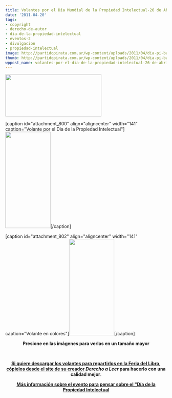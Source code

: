 ```yaml
---
title: Volantes por el Día Mundial de la Propiedad Intelectual-26 de Abril
date: '2011-04-20'
tags:
- copyright
- derecho-de-autor
- dia-de-la-propiedad-intelectual
- eventos-2
- divulgacion
- propiedad-intelectual
image: http://partidopirata.com.ar/wp-content/uploads/2011/04/dia-pi-banner-560.png
thumb: http://partidopirata.com.ar/wp-content/uploads/2011/04/dia-pi-banner-560.png
wppost_name: volantes-por-el-dia-de-la-propiedad-intelectual-26-de-abril
---
```


<a href="http://partidopirata.com.ar/wp-content/uploads/2011/04/dia-pi-banner-560.png"><img class="aligncenter size-medium wp-image-799" title="Día de la Propiedad Intelectual" src="http://partidopirata.com.ar/wp-content/uploads/2011/04/dia-pi-banner-560-300x131.png" alt="" width="300" height="131" /></a>

[caption id="attachment_800" align="aligncenter" width="141" caption="Volante por el Dìa de la Propiedad Intelectual"]<a href="http://partidopirata.com.ar/wp-content/uploads/2011/04/volante-pi-evento-byn.png"><img class="size-medium wp-image-800" title="volante-pi-evento-byn" src="http://partidopirata.com.ar/wp-content/uploads/2011/04/volante-pi-evento-byn-141x300.png" alt="" width="141" height="300" /></a>[/caption]

[caption id="attachment_802" align="aligncenter" width="141" caption="Volante en colores"]<a href="http://partidopirata.com.ar/wp-content/uploads/2011/04/volante-pi-evento-color1.png"><img class="size-medium wp-image-802" title="volante-pi-evento-color" src="http://partidopirata.com.ar/wp-content/uploads/2011/04/volante-pi-evento-color1-141x300.png" alt="" width="141" height="300" /></a>[/caption]
<p style="text-align: center;"><strong>Presione en las imágenes para verlas en un tamaño mayor</strong></p>
&nbsp;
<p style="text-align: center;"><strong> <a href="http://www.derechoaleer.org/2011/04/criminalizados-por-la-11723-dia-mundial-propiedad-intelectual.html" target="_blank">Si quiere descargar los volantes para repartirlos en la Feria del Libro, cópielos desde el site de su creador</a> <em>Derecho a Leer</em> para hacerlo con una calidad mejor</strong>.</p>
<p style="text-align: center;"><strong><a href="http://partido-pirata.blogspot.com/2011/04/dia-mundial-de-la-propiedad-intelectual.html">Más información sobre el evento para pensar sobre el "Día de la Propiedad Intelectual</a></strong></p>
